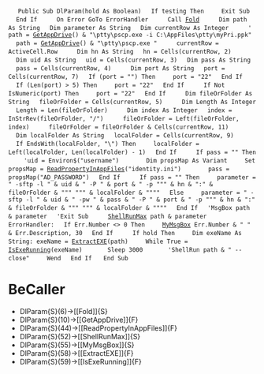 &nbsp;&nbsp;&nbsp;&nbsp;
`Public Sub DlParam(hold As Boolean)`
&nbsp;&nbsp;&nbsp;&nbsp;`If testing Then`
&nbsp;&nbsp;&nbsp;&nbsp;&nbsp;&nbsp;&nbsp;&nbsp;`Exit Sub`
&nbsp;&nbsp;&nbsp;&nbsp;`End If`
&nbsp;&nbsp;&nbsp;&nbsp;
&nbsp;&nbsp;&nbsp;&nbsp;`On Error GoTo ErrorHandler`
&nbsp;&nbsp;&nbsp;&nbsp;
&nbsp;&nbsp;&nbsp;&nbsp;`Call `[`Fold`](Fold)
&nbsp;&nbsp;&nbsp;&nbsp;
&nbsp;&nbsp;&nbsp;&nbsp;`Dim path As String`
&nbsp;&nbsp;&nbsp;&nbsp;`Dim parameter As String`
&nbsp;&nbsp;&nbsp;&nbsp;`Dim currentRow As Integer`
&nbsp;&nbsp;&nbsp;&nbsp;
&nbsp;&nbsp;&nbsp;&nbsp;`' path = `[`GetAppDrive`](GetAppDrive)`() & "\ptty\pscp.exe -i C:\AppFiles\ptty\myPri.ppk"`
&nbsp;&nbsp;&nbsp;&nbsp;`path = `[`GetAppDrive`](GetAppDrive)`() & "\ptty\pscp.exe "`
&nbsp;&nbsp;&nbsp;&nbsp;
&nbsp;&nbsp;&nbsp;&nbsp;`currentRow = ActiveCell.Row`
&nbsp;&nbsp;&nbsp;&nbsp;
&nbsp;&nbsp;&nbsp;&nbsp;`Dim hn As String`
&nbsp;&nbsp;&nbsp;&nbsp;`hn = Cells(currentRow, 2)`
&nbsp;&nbsp;&nbsp;&nbsp;
&nbsp;&nbsp;&nbsp;&nbsp;`Dim uid As String`
&nbsp;&nbsp;&nbsp;&nbsp;`uid = Cells(currentRow, 3)`
&nbsp;&nbsp;&nbsp;&nbsp;`Dim pass As String`
&nbsp;&nbsp;&nbsp;&nbsp;`pass = Cells(currentRow, 4)`
&nbsp;&nbsp;&nbsp;&nbsp;
&nbsp;&nbsp;&nbsp;&nbsp;`Dim port As String`
&nbsp;&nbsp;&nbsp;&nbsp;`port = Cells(currentRow, 7)`
&nbsp;&nbsp;&nbsp;&nbsp;`If (port = "") Then`
&nbsp;&nbsp;&nbsp;&nbsp;&nbsp;&nbsp;&nbsp;&nbsp;`port = "22"`
&nbsp;&nbsp;&nbsp;&nbsp;`End If`
&nbsp;&nbsp;&nbsp;&nbsp;
&nbsp;&nbsp;&nbsp;&nbsp;`If (Len(port) > 5) Then`
&nbsp;&nbsp;&nbsp;&nbsp;&nbsp;&nbsp;&nbsp;&nbsp;`port = "22"`
&nbsp;&nbsp;&nbsp;&nbsp;`End If`
&nbsp;&nbsp;&nbsp;&nbsp;
&nbsp;&nbsp;&nbsp;&nbsp;`If Not IsNumeric(port) Then`
&nbsp;&nbsp;&nbsp;&nbsp;&nbsp;&nbsp;&nbsp;&nbsp;`port = "22"`
&nbsp;&nbsp;&nbsp;&nbsp;`End If`
&nbsp;&nbsp;&nbsp;&nbsp;
&nbsp;&nbsp;&nbsp;&nbsp;`Dim fileOrFolder As String`
&nbsp;&nbsp;&nbsp;&nbsp;`fileOrFolder = Cells(currentRow, 5)`
&nbsp;&nbsp;&nbsp;&nbsp;
&nbsp;&nbsp;&nbsp;&nbsp;`Dim Length As Integer`
&nbsp;&nbsp;&nbsp;&nbsp;`Length = Len(fileOrFolder)`
&nbsp;&nbsp;&nbsp;&nbsp;
&nbsp;&nbsp;&nbsp;&nbsp;`Dim index As Integer`
&nbsp;&nbsp;&nbsp;&nbsp;`index = InStrRev(fileOrFolder, "/")`
&nbsp;&nbsp;&nbsp;&nbsp;
&nbsp;&nbsp;&nbsp;&nbsp;`fileOrFolder = Left(fileOrFolder, index)`
&nbsp;&nbsp;&nbsp;&nbsp;
&nbsp;&nbsp;&nbsp;&nbsp;`fileOrFolder = fileOrFolder & Cells(currentRow, 11)`
&nbsp;&nbsp;&nbsp;&nbsp;
&nbsp;&nbsp;&nbsp;&nbsp;`Dim localFolder As String`
&nbsp;&nbsp;&nbsp;&nbsp;`localFolder = Cells(currentRow, 9)`
&nbsp;&nbsp;&nbsp;&nbsp;
&nbsp;&nbsp;&nbsp;&nbsp;`If EndsWith(localFolder, "\") Then`
&nbsp;&nbsp;&nbsp;&nbsp;&nbsp;&nbsp;&nbsp;&nbsp;`localFolder = Left(localFolder, Len(localFolder) - 1)`
&nbsp;&nbsp;&nbsp;&nbsp;`End If`
&nbsp;&nbsp;&nbsp;&nbsp;
&nbsp;&nbsp;&nbsp;&nbsp;`If pass = "" Then`
&nbsp;&nbsp;&nbsp;&nbsp;&nbsp;&nbsp;&nbsp;&nbsp;`'uid = Environ$("username")`
&nbsp;&nbsp;&nbsp;&nbsp;
&nbsp;&nbsp;&nbsp;&nbsp;&nbsp;&nbsp;&nbsp;&nbsp;`Dim propsMap As Variant`
&nbsp;&nbsp;&nbsp;&nbsp;&nbsp;&nbsp;&nbsp;&nbsp;`Set propsMap = `[`ReadPropertyInAppFiles`](ReadPropertyInAppFiles)`("identity.ini")`
&nbsp;&nbsp;&nbsp;&nbsp;
&nbsp;&nbsp;&nbsp;&nbsp;&nbsp;&nbsp;&nbsp;&nbsp;`pass = propsMap("AD_PASSWORD")`
&nbsp;&nbsp;&nbsp;&nbsp;`End If`
&nbsp;&nbsp;&nbsp;&nbsp;
&nbsp;&nbsp;&nbsp;&nbsp;`If pass = "" Then`
&nbsp;&nbsp;&nbsp;&nbsp;&nbsp;&nbsp;&nbsp;&nbsp;`parameter = " -sftp -l " & uid & " -P " & port & " -p """ & hn & ":" & fileOrFolder & """ """ & localFolder & """"`
&nbsp;&nbsp;&nbsp;&nbsp;`Else`
&nbsp;&nbsp;&nbsp;&nbsp;&nbsp;&nbsp;&nbsp;&nbsp;`parameter = " -sftp -l " & uid & " -pw " & pass & " -P " & port & " -p """ & hn & ":" & fileOrFolder & """ """ & localFolder & """"`
&nbsp;&nbsp;&nbsp;&nbsp;`End If`
&nbsp;&nbsp;&nbsp;&nbsp;`'MsgBox path & parameter`
&nbsp;&nbsp;&nbsp;&nbsp;`'Exit Sub`
&nbsp;&nbsp;&nbsp;&nbsp;
&nbsp;&nbsp;&nbsp;&nbsp;[`ShellRunMax`](ShellRunMax)` path & parameter`
&nbsp;&nbsp;&nbsp;&nbsp;
`ErrorHandler:`
&nbsp;&nbsp;&nbsp;&nbsp;`If Err.Number <> 0 Then`
&nbsp;&nbsp;&nbsp;&nbsp;&nbsp;&nbsp;&nbsp;&nbsp;[`MyMsgBox`](MyMsgBox)` Err.Number & " " & Err.Description, 30`
&nbsp;&nbsp;&nbsp;&nbsp;`End If`
&nbsp;&nbsp;&nbsp;&nbsp;
&nbsp;&nbsp;&nbsp;&nbsp;`If hold Then`
&nbsp;&nbsp;&nbsp;&nbsp;&nbsp;&nbsp;&nbsp;&nbsp;`Dim exeName As String: exeName = `[`ExtractEXE`](ExtractEXE)`(path)`
&nbsp;&nbsp;&nbsp;&nbsp;&nbsp;&nbsp;&nbsp;&nbsp;`While True = `[`IsExeRunning`](IsExeRunning)`(exeName)`
&nbsp;&nbsp;&nbsp;&nbsp;&nbsp;&nbsp;&nbsp;&nbsp;&nbsp;&nbsp;&nbsp;&nbsp;`Sleep 3000`
&nbsp;&nbsp;&nbsp;&nbsp;&nbsp;&nbsp;&nbsp;&nbsp;&nbsp;&nbsp;&nbsp;&nbsp;`'ShellRun path & " --close"`
&nbsp;&nbsp;&nbsp;&nbsp;&nbsp;&nbsp;&nbsp;&nbsp;`Wend`
&nbsp;&nbsp;&nbsp;&nbsp;`End If`
&nbsp;&nbsp;&nbsp;&nbsp;
`End Sub`


# BeCaller
- DlParam{S}(6)->[[Fold]]{S}
- DlParam{S}(10)->[[GetAppDrive]]{F}
- DlParam{S}(44)->[[ReadPropertyInAppFiles]]{F}
- DlParam{S}(52)->[[ShellRunMax]]{S}
- DlParam{S}(55)->[[MyMsgBox]]{S}
- DlParam{S}(58)->[[ExtractEXE]]{F}
- DlParam{S}(59)->[[IsExeRunning]]{F}


